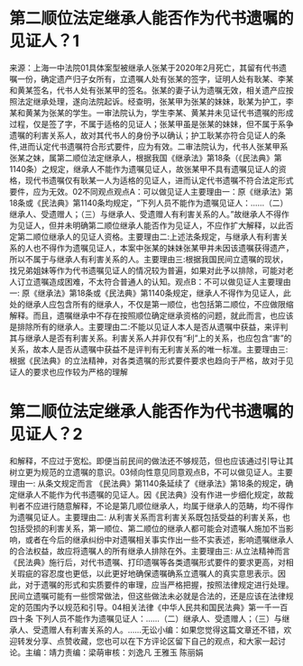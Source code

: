 # 第二顺位法定继承人能否作为代书遗嘱的见证人？1

来源：上海一中法院01具体案型被继承人张某于2020年2月死亡，其留有代书遗嘱一份，确定遗产归子女所有，立遗嘱人处有张某的签字，证明人处有耿某、李某和黄某签名，代书人处有张某甲的签名。张某的妻子认为遗嘱无效，相关遗产应按照法定继承处理，遂向法院起诉。经查明，张某甲为张某的妹妹，耿某为护工，李某和黄某为张某的学生。一审法院认为，学生李某、黄某并未见证代书遗嘱的形成过程，仅是签了字，不属于适格的见证人；张某甲虽是张某的妹妹，但不属于系争遗嘱的利害关系人，故对其代书人的身份予以确认；护工耿某亦符合见证人的条件,进而认定代书遗嘱符合形式要件，应为有效。二审法院认为，代书人张某甲系张某之妹，属第二顺位法定继承人，根据我国《继承法》第18条（《民法典》第1140条）之规定，继承人不能作为遗嘱见证人，故张某甲不具有遗嘱见证人的资格，现代书遗嘱仅有耿某一人为适格的见证人，进而认定代书遗嘱不符合法定形式要件，应为无效。02不同观点观点A：可以做见证人主要理由一：原《继承法》第18条或《民法典》第1140条均规定，“下列人员不能作为遗嘱见证人：……（二）继承人、受遗赠人；（三）与继承人、受遗赠人有利害关系的人。”故继承人不得作为见证人，但并未明确第二顺位继承人能否作为见证人，不应作扩大解释，以此否定第二顺位继承人的见证人资格。主要理由二:上述法条规定，与继承人有利害关系的人也不得作为遗嘱见证人，本案中张某的妹妹张某甲并未因该遗嘱获得遗产，所以不属于与继承人有利害关系的人。主要理由三:根据我国民间立遗嘱的现状，找兄弟姐妹等作为代书遗嘱见证人的情况较为普遍，如果对此予以排除，可能对老人订立遗嘱造成困难，不太符合普通人的认知。观点B：不可以做见证人主要理由一: 原《继承法》第18条或《民法典》第1140条规定，继承人不得作为见证人，此处的继承人应包含所有的继承人，不仅是第一顺位，也包括第二顺位，不应做限缩解释。而且，遗嘱继承中不存在按照顺位确定继承资格的问题，就此而言，也应该是排除所有的继承人。主要理由二:不能以见证人本人是否从遗嘱中获益，来评判其与继承人是否有利害关系。利害关系人并非仅有“利”上的关系，也应包含“害”的关系，故本人是否从遗嘱中获益不是评判有无利害关系的唯一标准。主要理由三:根据《民法典》的立法精神，对各类遗嘱的形式要件要求也趋向于严格，故对于见证人的要求也应作较为严格的理解

# 第二顺位法定继承人能否作为代书遗嘱的见证人？2

和解释，不应过于宽松。即便当前民间的做法还不够规范，但也应该通过引导让其树立更为规范的立遗嘱的意识。03倾向性意见同意观点B，不可以做见证人。主要理由一: 从条文规定而言 《民法典》第1140条延续了《继承法》第18条的规定，确定继承人不能作为代书遗嘱的见证人。因《民法典》没有作进一步细化规定，故裁判者不应进行随意解释，不论是第几顺位继承人，均属于继承人的范畴，均不得作为遗嘱见证人。主要理由二: 从利害关系而言利害关系既包括受益的利害关系，也包括受损的利害关系，第一顺位、第二顺位的继承人都可能会对遗嘱人施加不当影响，或者在今后的继承纠纷中对遗嘱相关事实作出一些不实表述，影响遗嘱继承人的合法权益，故应将遗嘱人的所有继承人排除在外。主要理由三: 从立法精神而言《民法典》施行后，对代书遗嘱、打印遗嘱等各类遗嘱形式要件的要求更高，对相关瑕疵的容忍度也更低，以此更好地确保遗嘱确系立遗嘱人的真实意思表示。因此，对于遗嘱的形式和实质要件的审理，应当严格把握，按照法律规定进行处理。民间立遗嘱可能有一些惯常做法，但这些做法未必就是合法的，还是应该在法律规定的范围内予以规范和引导。04相关法律《中华人民共和国民法典》第一千一百四十条 下列人员不能作为遗嘱见证人：……（二）继承人、受遗赠人；（三）与继承人、受遗赠人有利害关系的人。……无讼小编：如果您觉得这篇文章还不错，欢迎转发分享、点赞收藏，您也可以在下方评论区留下自己的观点，和大家一起讨论。主编：靖力责编：梁萌审核：刘逸凡 王雅玉 陈丽娟

